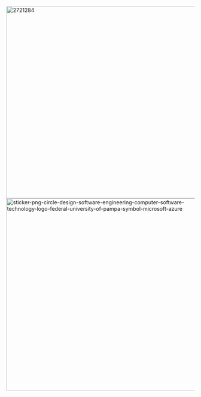 <div id="readme style="width: 50%; margin: 0 auto; border: 1px solid black; text-align: center;">  
<div id="imagem1"> 
      <img width="512" height="512" alt="2721284" src="https://github.com/user-attachments/assets/0cb82e3e-bc3b-408f-ab67-25c6bcd3ade0" /> 
      <img width="512" height="512" alt="sticker-png-circle-design-software-engineering-computer-software-technology-logo-federal-university-of-pampa-symbol-microsoft-azure" src="https://github.com/user-attachments/assets/1d6f5033-2aef-49df-be90-7402a2b371aa" />          
</div>      
</div> 



